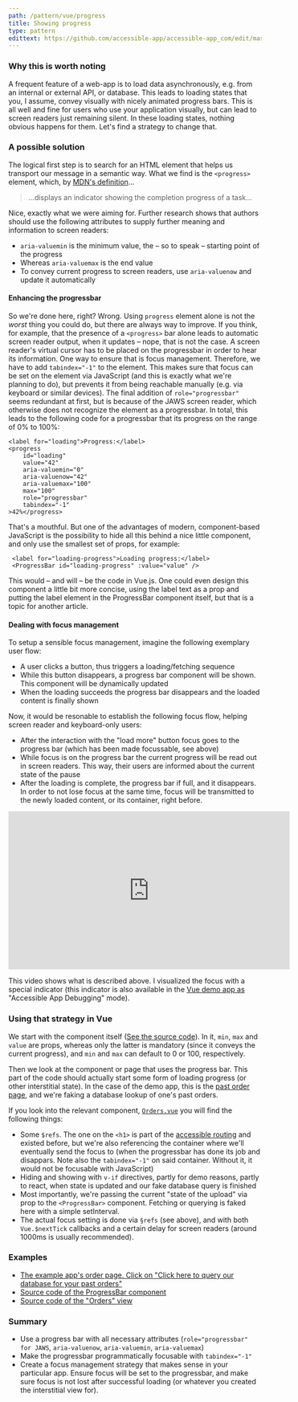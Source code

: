 ```yaml
---
path: /pattern/vue/progress
title: Showing progress
type: pattern
edittext: https://github.com/accessible-app/accessible-app_com/edit/master/content/patterns/vue/progress.md
---
```


### Why this is worth noting
A frequent feature of a web-app is to load data asynchronously, e.g. from an internal or external API, or database. This leads to loading states that you, I assume, convey visually with nicely animated progress bars. This is all well and fine for users who use your application visually, but can lead to screen readers just remaining silent. In these loading states, nothing obvious happens for them. Let's find a strategy to change that.

### A possible solution

The logical first step is to search for an HTML element that helps us transport our message in a semantic way. What we find is the `<progress>` element, which, by <a href="https://developer.mozilla.org/en-US/docs/Web/HTML/Element/progress">MDN's definition</a>...

> ...displays an indicator showing the completion progress of a task...

Nice, exactly what we were aiming for. Further research shows that authors should use the following attributes to supply further meaning and information to screen readers:
* `aria-valuemin` is the minimum value, the – so to speak – starting point of the progress
* Whereas `aria-valuemax` is the end value
* To convey current progress to screen readers, use `aria-valuenow` and update it automatically

#### Enhancing the progressbar

So we're done here, right? Wrong. Using `progress` element alone is not the *worst* thing you could do, but there are always way to improve. If you think, for example, that the presence of a `<progress>` bar alone leads to automatic screen reader output, when it updates – nope, that is not the case. A screen reader's virtual cursor has to be placed on the progressbar in order to hear its information. One way to ensure that is focus management. Therefore, we have to add `tabindex="-1"` to the element. This makes sure that focus can be set on the element via JavaScript (and this is exactly what we're planning to do), but prevents it from being reachable manually (e.g. via keyboard or similar devices). The final addition of `role="progressbar"` seems redundant at first, but is because of the JAWS screen reader, which otherwise does not recognize the element as a progressbar. In total, this leads to the following code for a progressbar that its progress on the range of 0% to 100%:

```
<label for="loading">Progress:</label>
<progress 
    id="loading" 
    value="42" 
    aria-valuemin="0" 
    aria-valuenow="42" 
    aria-valuemax="100" 
    max="100" 
    role="progressbar" 
    tabindex="-1"
>42%</progress>
```

That's a mouthful. But one of the advantages of modern, component-based JavaScript is the possibility to hide all this behind a nice little component, and only use the smallest set of props, for example:

```
 <label for="loading-progress">Loading progress:</label>
 <ProgressBar id="loading-progress" :value="value" />
```

This would – and will – be the code in Vue.js. One could even design this component a little bit more concise, using the label text as a prop and putting the label element in the ProgressBar component itself, but that is a topic for another article.

#### Dealing with focus management

To setup a sensible focus management, imagine the following exemplary user flow:
- A user clicks a button, thus triggers a loading/fetching sequence
- While this button disappears, a progress bar component will be shown. This component will be dynamically updated
- When the loading succeeds the progress bar disappears and the loaded content is finally shown

Now, it would be resonable to establish the following focus flow, helping screen reader and keyboard-only users:

<div id="videodesc">

- After the interaction with the "load more" button focus goes to the progress bar (which has been made focussable, see above)
- While focus is on the progress bar the current progress will be read out in screen readers. This way, their users are informed about the current state of the pause
- After the loading is complete, the progress bar if full, and it disappears. In order to not lose focus at the same time, focus will be transmitted to the newly loaded content, or its container, right before.

</div>

<div class="u-videoembed"><iframe title="YouTube video showing the visual focus flow" aria-describedby="videodesc" width="560" height="315" src="https://www.youtube.com/embed/jyEdBp4c7HA" frameborder="0" allow="accelerometer; autoplay; encrypted-media; gyroscope; picture-in-picture" allowfullscreen></iframe></div>

This video shows what is described above. I visualized the focus with a special indicator (this indicator is also available in the <a href="http://vuejs.accessible-app.com">Vue demo app as</a> "Accessible App Debugging" mode).

### Using that strategy in Vue

We start with the component itself (<a href="https://github.com/accessible-app/vuejs/blob/master/src/components/ProgressBar.vue">See the source code</a>). In it, `min`, `max` and `value` are props, whereas only the latter is mandatory (since it conveys the current progress), and `min` and `max` can default to 0 or 100, respectively.

Then we look at the component or page that uses the progress bar. This part of the code should actually start some form of loading progress (or other interstitial state). In the case of the demo app, this is the <a href="https://vuejs.accessible-app.com/#/orders">past order page</a>, and we're faking a database lookup of one's past orders.

If you look into the relevant component, [`Orders.vue`](https://github.com/accessible-app/vuejs/blob/master/src/views/Orders.vue) you will find the following things:

- Some `$refs`. The one on the `<h1>` is part of the <a href="/pattern/vue/routing">accessible routing</a> and existed before, but we're also referencing the container where we'll eventually send the focus to (when the progressbar has done its job and disappars. Note also the `tabindex="-1"` on said container. Without it, it would not be focusable with JavaScript)
- Hiding and showing with `v-if` directives, partly for demo reasons, partly to react, when state is updated and our fake database query is finished
- Most importantly, we're passing the current "state of the upload" via prop to the `<ProgressBar>` component. Fetching or querying is faked here with a simple setInterval.
- The actual focus setting is done via `§refs` (see above), and with both `Vue.$nextTick` callbacks and a certain delay for screen readers (around 1000ms is usually recommended).

### Examples
- <a href="https://vuejs.accessible-app.com/#/orders">The example app's order page. Click on "Click here to query our database for your past orders"</a>
- <a href="https://github.com/accessible-app/vuejs/blob/master/src/components/ProgressBar.vue">Source code of the ProgressBar component</a>
- <a href="https://github.com/accessible-app/vuejs/blob/master/src/views/Orders.vue">Source code of the "Orders" view</a>

### Summary
- Use a progress bar with all necessary attributes (`role="progressbar" for JAWS`, `aria-valuenow`, `aria-valuemin`, `aria-valuemax`)
- Make the progressbar programmatically focusable with `tabindex="-1"`
- Create a focus management strategy that makes sense in your particular app. Ensure focus will be set to the progressbar, and make sure focus is not lost after successful loading (or whatever you created the interstitial view for).
